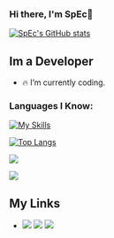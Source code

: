 ### Hi there, I'm SpEc👋 

[![SpEc's GitHub stats](https://github-readme-stats.vercel.app/api?username=spec012&theme=radical)](https://github.com/SpEc012)

## Im a Developer
- 🔥 I’m currently coding.

### Languages I Know:

[![My Skills](https://skillicons.dev/icons?i=python,html,css,js)]()

[![Top Langs](https://github-readme-stats.vercel.app/api/top-langs/?username=spec012&layout=compact)](https://github.com/SpEc012)

[![](https://img.shields.io/badge/Website-572cfe?style=for-the-badge)](https://spec.doxxed-you.lol)

![](https://komarev.com/ghpvc/?username=spec012&label=Profile+Visits&style=for-the-badge&color=blue)

## My Links
- [![](https://img.shields.io/badge/Cashapp-blue?style=plastic&logo=cashapp&color=grey&link=https%3A%2F%2Fcash.app%2F%24SpEc09)](https://cash.app/$SpEc09) [![](https://img.shields.io/badge/litecoin-blue?style=plastic&logo=litecoin&logoColor=%23ADD8E6&color=grey&link=https%3A%2F%2Fgist.github.com%2FSpEc012%2Fbfea01e43bd3b943e0de490f4e22145b
)](https://gist.github.com/SpEc012/bfea01e43bd3b943e0de490f4e22145b) [![](https://img.shields.io/badge/My%20Cracked.io%20Page-blue?style=plastic&logo=searxng&color=grey&link=https%3A%2F%2Fcash.app%2F%24SpEc09)](https://cracked.io/spec09)
